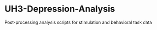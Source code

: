 # UH3-Depression-Analysis
Post-processing analysis scripts for stimulation and behavioral task data 
